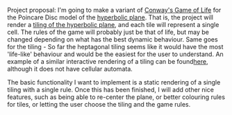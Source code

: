 Project proposal: I'm going to make a variant of [Conway's Game of Life](https://en.wikipedia.org/wiki/Conway%27s_Game_of_Life)
for the Poincare Disc model of the [hyperbolic plane](https://en.wikipedia.org/wiki/Hyperbolic_geometry). That is, the project
will render a [tiling of the hyperbolic plane](https://en.wikipedia.org/wiki/Uniform_tilings_in_hyperbolic_plane), and each tile will represent a single cell.
The rules of the game will probably just be that of life,
but may be changed depending on what has the best dynamic behaviour.
Same goes for the tiling - So far the heptagonal tiling seems like it would
have the most 'life-like' behaviour and would be the easiest for the user
to understand. An example of a similar interactive rendering of a tiling
can be found[here](http://www.malinc.se/math/noneuclidean/poincaretilingen.php),
although it does not have cellular automata.

The basic functionality I want to implement is a static rendering of a single
tiling with a single rule. Once this has been finished, I will add other
nice features, such as being able to re-center the plane, or better colouring
rules for tiles, or letting the user choose the tiling and the game rules.
